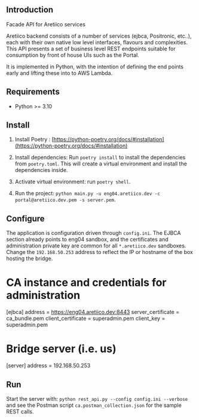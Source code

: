 ## Introduction
Facade API for Aretiico services

Aretiico backend consists of a number of services (ejbca, Positronic, etc..), each with their own native  low level interfaces, flavours and complexities. This API presents a set of business level REST endpoints suitable for consumption by front of house UIs such as the Portal.

It is implemented in Python, with the intention of defining the end points early and lifting these into to AWS Lambda. 

## Requirements
- Python >= 3.10

## Install
1.  Install Poetry : [https://python-poetry.org/docs/#installation](https://python-poetry.org/docs/#installation)
 
2.  Install dependencies: Run  `poetry install` to install the dependencies from  `poetry.toml`. This will create a virtual environment and install the dependencies inside.
    
3.  Activate virtual environment: run  `poetry shell`. 
    
4.  Run the project: `python main.py -u eng04.aretiico.dev -c portal@aretiico.dev.pem -s server.pem`.

## Configure
The application is configuration driven through `config.ini`. The EJBCA section already points to eng04 sandbox, and the certificates and administration private key are common for all `*.aretiico.dev` sandboxes.
Change the `192.168.50.253` address to reflect the IP or hostname of the box hosting the bridge. 
 # CA instance and credentials for administration
 [ejbca]
 address = https://eng04.aretiico.dev:8443
 server_certificate = ca_bundle.pem
 client_certificate = superadmin.pem
 client_key = superadmin.pem
  
 # Bridge server (i.e. us)
 [server]
 address = 192.168.50.253
  
## Run
Start the server with:
`python rest_api.py --config config.ini --verbose`
and see the Postman script `ca.postman_collection.json` for the sample REST calls.
